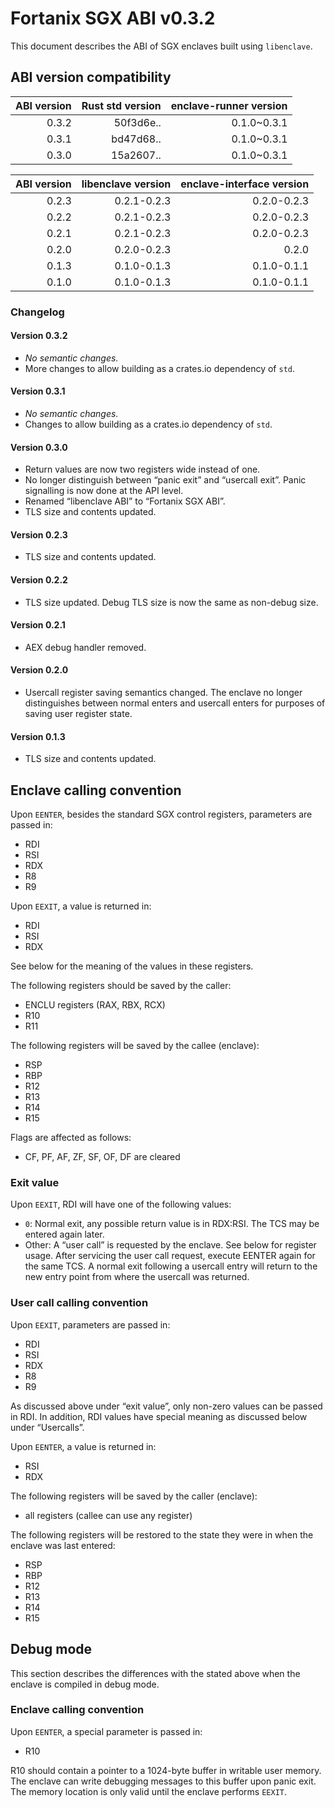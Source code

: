 # Fortanix SGX ABI v0.3.2

This document describes the ABI of SGX enclaves built using `libenclave`.

## ABI version compatibility

| ABI version | Rust std version | enclave-runner version |
| -----------:| ----------------:| ----------------------:|
|       0.3.2 |        50f3d6e.. |            0.1.0~0.3.1 |
|       0.3.1 |        bd47d68.. |            0.1.0~0.3.1 |
|       0.3.0 |        15a2607.. |            0.1.0~0.3.1 |

| ABI version | libenclave version | enclave-interface version |
| -----------:| ------------------:| -------------------------:|
|       0.2.3 |        0.2.1-0.2.3 |               0.2.0-0.2.3 |
|       0.2.2 |        0.2.1-0.2.3 |               0.2.0-0.2.3 |
|       0.2.1 |        0.2.1-0.2.3 |               0.2.0-0.2.3 |
|       0.2.0 |        0.2.0-0.2.3 |                     0.2.0 |
|       0.1.3 |        0.1.0-0.1.3 |               0.1.0-0.1.1 |
|       0.1.0 |        0.1.0-0.1.3 |               0.1.0-0.1.1 |

### Changelog

#### Version 0.3.2

* *No semantic changes.*
* More changes to allow building as a crates.io dependency of `std`.

#### Version 0.3.1

* *No semantic changes.*
* Changes to allow building as a crates.io dependency of `std`.

#### Version 0.3.0

* Return values are now two registers wide instead of one.
* No longer distinguish between “panic exit” and “usercall exit”. Panic
  signalling is now done at the API level.
* Renamed “libenclave ABI” to “Fortanix SGX ABI”.
* TLS size and contents updated.

#### Version 0.2.3

* TLS size and contents updated.

#### Version 0.2.2

* TLS size updated. Debug TLS size is now the same as non-debug size.

#### Version 0.2.1

* AEX debug handler removed.

#### Version 0.2.0

* Usercall register saving semantics changed. The enclave no longer
  distinguishes between normal enters and usercall enters for purposes of
  saving user register state.

#### Version 0.1.3

* TLS size and contents updated.

## Enclave calling convention

Upon `EENTER`, besides the standard SGX control registers, parameters are 
passed in:

- RDI
- RSI
- RDX
- R8
- R9

Upon `EEXIT`, a value is returned in:

- RDI
- RSI
- RDX

See below for the meaning of the values in these registers.

The following registers should be saved by the caller:

- ENCLU registers (RAX, RBX, RCX)
- R10
- R11

The following registers will be saved by the callee (enclave):

- RSP
- RBP
- R12
- R13
- R14
- R15

Flags are affected as follows:

- CF, PF, AF, ZF, SF, OF, DF are cleared

### Exit value

Upon `EEXIT`, RDI will have one of the following values:

- `0`: Normal exit, any possible return value is in RDX:RSI. The TCS may be
  entered again later.
- Other: A “user call” is requested by the enclave. See below for register 
  usage. After servicing the user call request, execute EENTER again for the 
  same TCS. A normal exit following a usercall entry will return to the new
  entry point from where the usercall was returned.

### User call calling convention
  
Upon `EEXIT`, parameters are passed in:

- RDI
- RSI
- RDX
- R8
- R9

As discussed above under “exit value”, only non-zero values can be
passed in RDI. In addition, RDI values have special meaning as discussed below
under “Usercalls”.

Upon `EENTER`, a value is returned in:

- RSI
- RDX

The following registers will be saved by the caller (enclave):

- all registers (callee can use any register)

The following registers will be restored to the state they were in when the
enclave was last entered:

- RSP
- RBP
- R12
- R13
- R14
- R15

## Debug mode

This section describes the differences with the stated above when the enclave 
is compiled in debug mode.

### Enclave calling convention

Upon `EENTER`, a special parameter is passed in:

- R10

R10 should contain a pointer to a 1024-byte buffer in writable user memory. The 
enclave can write debugging messages to this buffer upon panic exit. The memory
location is only valid until the enclave performs `EEXIT`.
